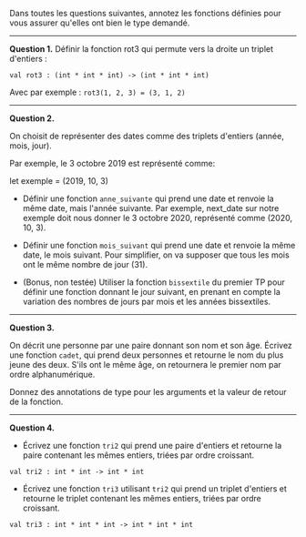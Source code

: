 Dans toutes les questions suivantes, annotez les fonctions définies pour
vous assurer qu'elles ont bien le type demandé.

-----------

**Question 1.**
Définir la fonction rot3 qui permute vers la droite un triplet d'entiers :

`val rot3 : (int * int * int) -> (int * int * int)`

Avec par exemple : `rot3(1, 2, 3) = (3, 1, 2)`

-----------

**Question 2.**

On choisit de représenter des dates comme des triplets d'entiers (année, mois, jour).

Par exemple, le 3 octobre 2019 est représenté comme:

let exemple = (2019, 10, 3)

- Définir une fonction `anne_suivante` qui prend une date et renvoie la même date, mais l'année suivante. Par exemple, next_date sur notre exemple doit nous donner le 3 octobre 2020, représenté comme (2020, 10, 3).

- Définir une fonction `mois_suivant` qui prend une date et renvoie la même date, le mois suivant. Pour simplifier, on va supposer que tous les mois ont le même nombre de jour (31).

- (Bonus, non testée) Utiliser la fonction `bissextile` du premier TP pour définir une fonction donnant le jour suivant, en prenant en compte la variation des nombres de jours par mois et les années bissextiles.

-----------

**Question 3.**

On décrit une personne par une paire donnant son nom et son âge.
Écrivez une fonction `cadet`, qui prend deux personnes et retourne le nom du plus jeune des deux.
S'ils ont le même âge, on retournera le premier nom par ordre alphanumérique.

Donnez des annotations de type pour les arguments et la valeur de retour de la fonction.

-----------

**Question 4.**
- Écrivez une fonction `tri2` qui prend une paire d'entiers et retourne la paire contenant les mêmes entiers, triées par ordre croissant.

`val tri2 : int * int -> int * int`

- Écrivez une fonction `tri3` utilisant `tri2` qui prend un triplet d'entiers et retourne le triplet contenant les mêmes entiers, triées par ordre croissant.

`val tri3 : int * int * int -> int * int * int`

